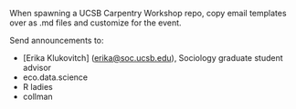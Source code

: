 When spawning a UCSB Carpentry Workshop repo, copy email templates over as .md files and customize for the event.

Send announcements to:
* [Erika Klukovitch] (erika@soc.ucsb.edu), Sociology graduate student advisor
* eco.data.science
* R ladies
* collman
